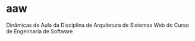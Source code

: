 # aaw
Dinâmicas de Aula da Disciplina de Arquitetura de Sistemas Web do Curso de Engenharia de Software
